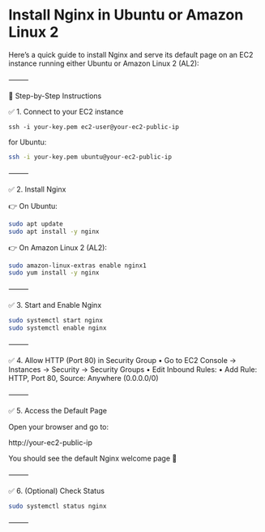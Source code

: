 
# Install Nginx in Ubuntu or Amazon Linux 2


Here’s a quick guide to install Nginx and serve its default page on an EC2 instance running either Ubuntu or Amazon Linux 2 (AL2):

⸻

🚀 Step-by-Step Instructions

✅ 1. Connect to your EC2 instance
```
ssh -i your-key.pem ec2-user@your-ec2-public-ip
```
for Ubuntu:
```bash
ssh -i your-key.pem ubuntu@your-ec2-public-ip
```



⸻

✅ 2. Install Nginx

👉 On Ubuntu:

```bash
sudo apt update
sudo apt install -y nginx
```

👉 On Amazon Linux 2 (AL2):

```bash
sudo amazon-linux-extras enable nginx1
sudo yum install -y nginx
```


⸻

✅ 3. Start and Enable Nginx

```bash
sudo systemctl start nginx
sudo systemctl enable nginx
```


⸻

✅ 4. Allow HTTP (Port 80) in Security Group
	•	Go to EC2 Console → Instances → Security → Security Groups
	•	Edit Inbound Rules:
	•	Add Rule: HTTP, Port 80, Source: Anywhere (0.0.0.0/0)

⸻

✅ 5. Access the Default Page

Open your browser and go to:

http://your-ec2-public-ip

You should see the default Nginx welcome page 🎉

⸻

✅ 6. (Optional) Check Status

```bash
sudo systemctl status nginx
```


⸻


